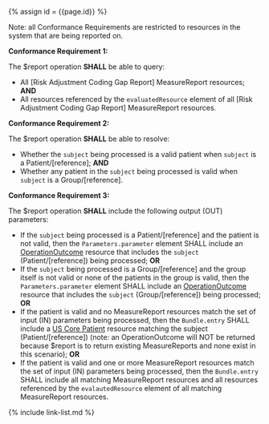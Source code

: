 
{% assign id = {{page.id}} %}

Note: all Conformance Requirements are restricted to resources in the system that are being reported on.

<b>Conformance Requirement 1:</b>

The $report operation <b>SHALL</b> be able to query:
  - All [Risk Adjustment Coding Gap Report] MeasureReport resources; <b>AND</b>
  - All resources referenced by the `evaluatedResource` element of all [Risk Adjustment Coding Gap Report] MeasureReport resources.  

<b>Conformance Requirement 2:</b>  

The $report operation <b>SHALL</b> be able to resolve:
- Whether the `subject` being processed is a valid patient when `subject` is a Patient/[reference]; <b>AND</b>
- Whether any patient in the `subject` being processed is valid when `subject` is a Group/[reference].

<b>Conformance Requirement 3:</b>  

The $report operation <b>SHALL</b> include the following output (OUT) parameters:
- If the `subject` being processed is a Patient/[reference] and the patient is not valid, then the `Parameters.parameter` element SHALL include an [OperationOutcome](https://www.hl7.org/fhir/operationOutcome.html) resource that includes the `subject` (Patient/[reference]) being processed; <b>OR</b>
- If the `subject` being processed is a Group/[reference] and the group itself is not valid or none of the patients in the group is valid, then the `Parameters.parameter` element SHALL include an [OperationOutcome](https://www.hl7.org/fhir/operationOutcome.html) resource that includes the `subject` (Group/[reference]) being processed; <b>OR</b>
- If the patient is valid and no MeasureReport resources match the set of input (IN) parameters being processed, then the `Bundle.entry` SHALL include a [US Core Patient](http://hl7.org/fhir/us/core/STU3.1.1/StructureDefinition-us-core-patient.html) resource matching the subject (Patient/[reference]) (note: an OperationOutcome will NOT be returned because $report is to return existing MeasureReports and none exist in this scenario); <b>OR</b>
- If the patient is valid and one or more MeasureReport resources match the set of input (IN) parameters being processed, then the `Bundle.entry` SHALL include all matching MeasureReport resources and all resources referenced by the `evalautedResource` element of all matching MeasureReport resources.

{% include link-list.md %}
